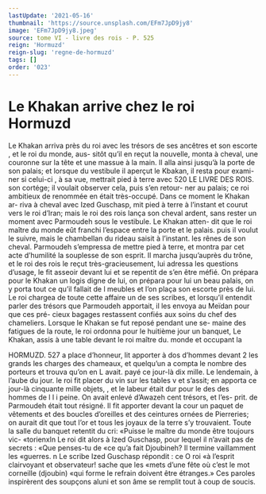 ```yaml
---
lastUpdate: '2021-05-16'
thumbnail: 'https://source.unsplash.com/EFm7JpD9jy8'
image: 'EFm7JpD9jy8.jpeg'
source: tome VI - livre des rois - P. 525
reign: 'Hormuzd'
reign-slug: 'regne-de-hormuzd'
tags: []
order: '023'
---
```


# Le Khakan arrive chez le roi Hormuzd

Le Khakan arriva près du roi avec les trésors de ses ancêtres et son escorte , et le roi du monde, aus- sitôt qu’il en reçut la nouvelle, monta à cheval, une couronne sur la tête et une massue à la main. Il alla ainsi jusqu’à la porte de son palais; et lorsque du vestibule il aperçut le Kbakan, il resta pour exami- ner si celui-ci , à sa vue, mettrait pied à terre avec
520 LE LIVRE DES ROIS.
son cortége; il voulait observer cela, puis s’en retour-
ner au palais; ce roi ambitieux de renommée en était très-occupé. Dans ce moment le Khakan ar- riva à cheval avec Ized Guschasp, mit pied à terre à l’instant et courut vers le roi d’lran; mais le roi des
rois lança son cheval ardent, sans rester un moment avec Parmoudeh sous le vestibule. Le Khakan atten- dit que le roi maître du monde eût franchi l’espace
entre la porte et le palais. puis il voulut le suivre, mais le chambellan du rideau saisit à l’instant. les rênes de son cheval. Parmoudeh s’empressa de mettre
pied à terre, et montra par cet acte d’humilité la souplesse de son esprit. Il marcha jusqu’auprès du trône, et le roi des rois le reçut très-gracieusement,
lui adressa les questions d’usage, le fit asseoir devant lui et se repentit de s’en être méfié. On prépara pour
le Khakan un logis digne de lui, on prépara pour
lui un beau palais, on y porta tout ce qu’il fallait de l meubles et l’on plaça son escorte près de lui. Le roi
chargea de toute cette affaire un de ses scribes, et lorsqu’il entendit parler des trésors que Parmoudeh apportait, il les envoya au Meïdan pour que ces pré- cieux bagages restassent confiés aux soins du chef des chameliers.
Lorsque le Khakan se fut reposé pendant une se- maine des fatigues de la route, le roi ordonna pour le huitième jour un banquet, Le Khakan, assis à une table devant le roi maître du. monde et occupant la

HORMUZD. 527 a place d’honneur, lit apporter à dos d’hommes devant
2 les grands les charges des chameaux, et quelqu’un a compta le nombre des porteurs et trouva qu’on en L avait. payé ce jour-là dix mille. Le lendemain, à
l’aube du jour. le roi fit placer du vin sur les tables
v et s’assit; en apporta ce jour-là cinquante mille objets,
, et le labeur était dur pour le des des hommes de
l
l
i
peine. On avait enlevé d’Awazeh cent trésors, et l’es-
prit. de Parmoudeh était tout résigné. Il fit apporter devant la cour un paquet de vêtements et des boucles
d’oreilles et des ceintures ornées de Pierreries; on aurait dit que tout l’or et tous les joyaux de la terre s’y trouvaient. Toute la salle du banquet retentit du cri: «Puisse le maître du monde être toujours vic-
«torienxln Le roi dit alors à Ized Guschasp, pour lequel il n’avait pas de secrets : «Que penses-tu de «ce qu’a fait Djoubineh? Il termine vaillamment les
«guerres. n Le scribe Ized Guschasp répondit : ce O roi «à l’esprit clairvoyant et observateur! sache que les «mets d’une fête où c’est le mot corneille (djoubin)
«qui forme le refrain doivent être étranges.» Ces paroles inspirèrent des soupçons aluni et son âme se remplit tout à coup de soucis.
